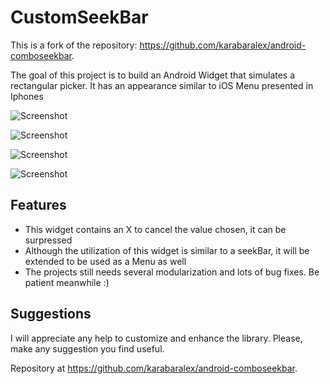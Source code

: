 # CustomSeekBar
This is a fork of the repository: <https://github.com/karabaralex/android-comboseekbar>.

The goal of this project is to build an Android Widget that simulates a rectangular picker. It has an appearance similar to iOS Menu presented in Iphones

![Screenshot](https://raw.githubusercontent.com/chicofilho/android-seekbar/screenshots/sample/src/main/res/mipmap-hdpi/Screenshot_2015-06-16-18-40-59.png)


![Screenshot](https://raw.githubusercontent.com/chicofilho/android-seekbar/screenshots/sample/src/main/res/mipmap-hdpi/Screenshot_2015-06-16-18-41-40.png)


![Screenshot](https://raw.githubusercontent.com/chicofilho/android-seekbar/screenshots/sample/src/main/res/mipmap-hdpi/Screenshot_2015-06-16-18-42-07.png)


![Screenshot](https://raw.githubusercontent.com/chicofilho/android-seekbar/screenshots/sample/src/main/res/mipmap-hdpi/Screenshot_2015-06-16-18-42-38.png)

## Features

 * This widget contains an X to cancel the value chosen, it can be surpressed
 * Although the utilization of this widget is similar to a seekBar, it will be extended to be used as a Menu as well
 * The projects still needs several modularization and lots of bug fixes. Be patient meanwhile :) 

## Suggestions

I will appreciate any help to customize and enhance the library. Please, make any suggestion you find useful.

Repository at <https://github.com/karabaralex/android-comboseekbar>.